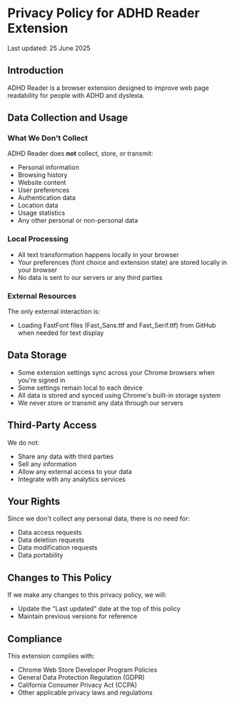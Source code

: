 # Privacy Policy for ADHD Reader Extension

Last updated: 25 June 2025

## Introduction

ADHD Reader is a browser extension designed to improve web page readability for people with ADHD and dyslexia. 

## Data Collection and Usage

### What We Don't Collect

ADHD Reader does **not** collect, store, or transmit:
- Personal information
- Browsing history
- Website content
- User preferences
- Authentication data
- Location data
- Usage statistics
- Any other personal or non-personal data

### Local Processing

- All text transformation happens locally in your browser
- Your preferences (font choice and extension state) are stored locally in your browser
- No data is sent to our servers or any third parties

### External Resources

The only external interaction is:
- Loading FastFont files (Fast_Sans.ttf and Fast_Serif.ttf) from GitHub when needed for text display

## Data Storage

- Some extension settings sync across your Chrome browsers when you're signed in
- Some settings remain local to each device
- All data is stored and synced using Chrome's built-in storage system
- We never store or transmit any data through our servers

## Third-Party Access

We do not:
- Share any data with third parties
- Sell any information
- Allow any external access to your data
- Integrate with any analytics services

## Your Rights

Since we don't collect any personal data, there is no need for:
- Data access requests
- Data deletion requests
- Data modification requests
- Data portability

## Changes to This Policy

If we make any changes to this privacy policy, we will:
- Update the "Last updated" date at the top of this policy
- Maintain previous versions for reference

## Compliance

This extension complies with:
- Chrome Web Store Developer Program Policies
- General Data Protection Regulation (GDPR)
- California Consumer Privacy Act (CCPA)
- Other applicable privacy laws and regulations 
